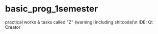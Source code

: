 # basic_prog_1semester
practical works &amp; tasks called "Z" (warning! including shitcode)\n
IDE: Qt Creator
